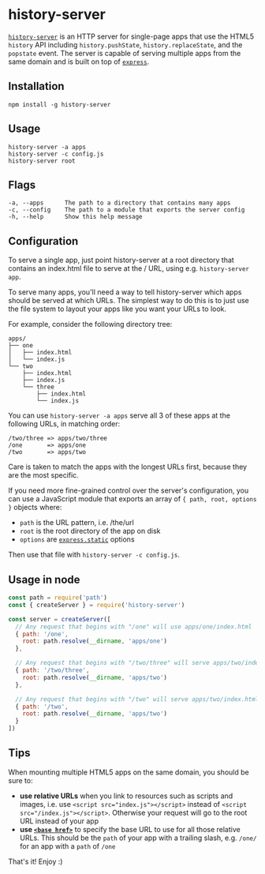 # history-server

[`history-server`](https://npmjs.com/package/history-server) is an HTTP server for single-page apps that use the HTML5 `history` API including `history.pushState`, `history.replaceState`, and the `popstate` event. The server is capable of serving multiple apps from the same domain and is built on top of [`express`](https://www.npmjs.com/package/express).

## Installation

    npm install -g history-server

## Usage

    history-server -a apps
    history-server -c config.js
    history-server root

## Flags

    -a, --apps      The path to a directory that contains many apps
    -c, --config    The path to a module that exports the server config
    -h, --help      Show this help message

## Configuration

To serve a single app, just point history-server at a root directory that contains an index.html file to serve at the / URL, using e.g. `history-server app`.

To serve many apps, you'll need a way to tell history-server which apps should be served at which URLs. The simplest way to do this is to just use the file system to layout your apps like you want your URLs to look.

For example, consider the following directory tree:

    apps/
    ├── one
    │   ├── index.html
    │   └── index.js
    └── two
        ├── index.html
        ├── index.js
        └── three
            ├── index.html
            └── index.js

You can use `history-server -a apps` serve all 3 of these apps at the following URLs, in matching order:

    /two/three => apps/two/three
    /one       => apps/one
    /two       => apps/two

Care is taken to match the apps with the longest URLs first, because they are the most specific.

If you need more fine-grained control over the server's configuration, you can use a JavaScript module that exports an array of `{ path, root, options }` objects where:

- `path` is the URL pattern, i.e. /the/url
- `root` is the root directory of the app on disk
- `options` are [`express.static`](http://expressjs.com/en/api.html#express.static) options

Then use that file with `history-server -c config.js`.

## Usage in node

```js
const path = require('path')
const { createServer } = require('history-server')

const server = createServer([
  // Any request that begins with "/one" will use apps/one/index.html
  { path: '/one',
    root: path.resolve(__dirname, 'apps/one')
  },

  // Any request that begins with "/two/three" will serve apps/two/index.html
  { path: '/two/three',
    root: path.resolve(__dirname, 'apps/two')
  },

  // Any request that begins with "/two" will serve apps/two/index.html
  { path: '/two',
    root: path.resolve(__dirname, 'apps/two')
  }
])
```

## Tips

When mounting multiple HTML5 apps on the same domain, you should be sure to:

- **use relative URLs** when you link to resources such as scripts and images, i.e. use `<script src="index.js"></script>` instead of `<script src="/index.js"></script>`. Otherwise your request will go to the root URL instead of your app
- **use [`<base href>`](https://developer.mozilla.org/en-US/docs/Web/HTML/Element/base)** to specify the base URL to use for all those relative URLs. This should be the `path` of your app with a trailing slash, e.g. `/one/` for an app with a `path` of `/one`

That's it! Enjoy :)
